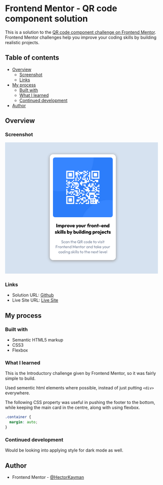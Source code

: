 # Frontend Mentor - QR code component solution

This is a solution to the [QR code component challenge on Frontend Mentor](https://www.frontendmentor.io/challenges/qr-code-component-iux_sIO_H). Frontend Mentor challenges help you improve your coding skills by building realistic projects.

## Table of contents

- [Overview](#overview)
  - [Screenshot](#screenshot)
  - [Links](#links)
- [My process](#my-process)
  - [Built with](#built-with)
  - [What I learned](#what-i-learned)
  - [Continued development](#continued-development)
- [Author](#author)

## Overview

### Screenshot

![](./screenshots/design-desktop.png)

### Links

- Solution URL: [Github](https://github.com/HectorKayman/QR-code-component)
- Live Site URL: [Live Site](https://hectorkayman.github.io/QR-code-component/)

## My process

### Built with

- Semantic HTML5 markup
- CSS3
- Flexbox

### What I learned

This is the Introductory challenge given by Frontend Mentor, so it was fairly simple to build.

Used sementic html elements where possible, instead of just putting `<div>` everywhere.

The following CSS property was useful in pushing the footer to the bottom, while keeping the main card in the centre, along with using flexbox.

```css
.container {
  margin: auto;
}
```

### Continued development

Would be looking into applying style for dark mode as well.

## Author

- Frontend Mentor - [@HectorKayman](https://www.frontendmentor.io/profile/HectorKayman)

